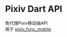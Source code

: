 # Pixiv Dart API

免代理Pixiv移动端API  
用于 [pixiv_func_mobile](https://github.com/xiao-cao-x/pixiv_func_mobile)